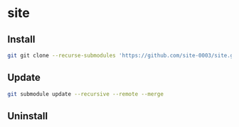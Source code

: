 # site

## Install

```sh
git git clone --recurse-submodules 'https://github.com/site-0003/site.git' 'lib.onl'
```

## Update

```sh
git submodule update --recursive --remote --merge
```

## Uninstall

```sh

```
